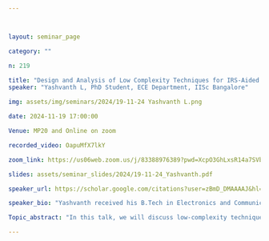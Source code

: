 ```yaml
---



layout: seminar_page

category: ""

n: 219

title: "Design and Analysis of Low Complexity Techniques for IRS-Aided Wireless Communications"
speaker: "Yashvanth L, PhD Student, ECE Department, IISc Bangalore"

img: assets/img/seminars/2024/19-11-24 Yashvanth L.png

date: 2024-11-19 17:00:00 

Venue: MP20 and Online on zoom

recorded_video: OapuMfX7lkY

zoom_link: https://us06web.zoom.us/j/83388976389?pwd=XcpO3GhLxsR14a7SVbPx33HQQa1jbt.1 

slides: assets/seminar_slides/2024/19-11-24_Yashvanth.pdf

speaker_url: https://scholar.google.com/citations?user=zBmD_DMAAAAJ&hl=en

speaker_bio: "Yashvanth received his B.Tech in Electronics and Communication Engineering from NIT Trichy in 2020. He is currently pursuing his PhD under the guidance of Prof. Chandra Murthy at the ECE department in IISc Bangalore, focusing on the design and analysis of intelligent reflecting surfaces for next-generation wireless communication systems. His broad research interests lie in statistical signal processing and applications to wireless communications. He is a recipient of the Prime Minister's Research Fellowship (PMRF)."

Topic_abstract: "In this talk, we will discuss low-complexity techniques for the design of intelligent reflecting surfaces (IRS) (also known as reconfigurable intelligent surfaces (RIS)) aided wireless communication systems and their performance. First, we address the optimization of the IRS by random tuning of IRS configurations combined with opportunistic scheduling of users. We show that, with many users in the system, multi-user diversity provides optimal IRS performance without optimizing the IRS. In the second part, we examine how an IRS, being a passive device without bandpass filters, may affect the performance of other mobile network operators when the IRS is deployed and controlled only by a single operator. We address this problem for both sub-6 GHz and mmWave bands, considering centralized and distributed IRS deployment scenarios. Finally, we discuss the issue of wideband beamforming with IRS, where the interplay of spatial wideband effects and phased array architecture of IRSs give rise to the so-called beam-split effects, which severely degrades the array gain and achievable throughput unless treated carefully. We propose two low-complex approaches to handle the beam-split effects: the first is a distributed IRS strategy, which aims at mitigating the beam-split, and the second is an opportunistic OFDMA approach, which positively exploits the beam-split effects. Our theoretical developments and findings are supported by numerical experiments."

---
```

